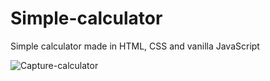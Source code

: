 # Simple-calculator
Simple calculator made in HTML, CSS and vanilla JavaScript

![Capture-calculator](https://user-images.githubusercontent.com/79335824/108633406-608fd780-7474-11eb-945b-911545680086.JPG)
